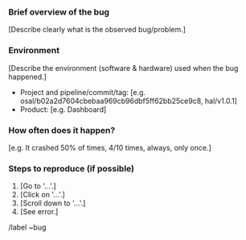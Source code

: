 ### Brief overview of the bug
[Describe clearly what is the observed bug/problem.]

### Environment
[Describe the environment (software & hardware) used when the bug happened.]
 
 - Project and pipeline/commit/tag: [e.g. osal/b02a2d7604cbebaa969cb96dbf5ff62bb25ce9c8, hal/v1.0.1]
 - Product: [e.g. Dashboard]

### How often does it happen?
[e.g. It crashed 50% of times, 4/10 times, always, only once.]

### Steps to reproduce (if possible)

1. [Go to '...'.]
2. [Click on '...'.]
3. [Scroll down to '...'.]
4. [See error.]

/label ~bug

